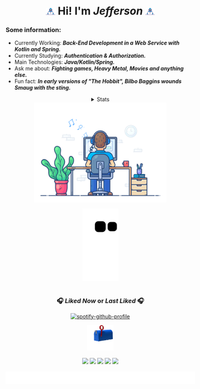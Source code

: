 <h1 align="center">
<img width="5%" src="https://github.com/jeffersontavaresdm/jeffersontavaresdm/blob/main/images/Developer.gif" width="25"/>
    Hi! I'm <em>Jefferson</em>
<img width="5%" src="https://github.com/jeffersontavaresdm/jeffersontavaresdm/blob/main/images/Developer.gif" width="25"/>
</h1>

### Some information:
- Currently Working: ***Back-End Development in a Web Service with Kotlin and Spring.***
- Currently Studying: ***Authentication & Authorization.***
- Main Technologies: ***Java/Kotlin/Spring.***
- Ask me about: ***Fighting games, Heavy Metal, Movies and anything else.***
- Fun fact: ***In early versions of "The Hobbit", Bilbo Baggins wounds Smaug with the sting.***

<div align="center">
<details>
<summary>Stats</summary>
    
<br>
    
<a  href="https://github.com/jeffersontavaresdm">

<div align="center">
    
<img src="https://github.com/jeffersontavaresdm/profile-summary-cards/raw/master/profile-summary-card-output/github/3-stats.svg" width="35%">
<img src="https://github.com/jeffersontavaresdm/profile-summary-cards/raw/master/profile-summary-card-output/github/4-productive-time.svg" width="35%">
<img src="https://github.com/jeffersontavaresdm/profile-summary-cards/raw/master/profile-summary-card-output/github/1-repos-per-language.svg" width="35%">
<img src="https://github.com/jeffersontavaresdm/profile-summary-cards/raw/master/profile-summary-card-output/github/2-most-commit-language.svg" width="35%">
    
</div>

</a>
</div>
    
</details>

<div align="center" width="50">

<img src="https://github.com/jeffersontavaresdm/jeffersontavaresdm/blob/main/images/dev-working_rounded.gif?raw=true" href="https://github.com/jeffersontavaresdm" alt="I'm programming" width="70%"/>
    
<br>
    
![Snake animation](https://github.com/jeffersontavaresdm/jeffersontavaresdm/blob/output/github-contribution-grid-snake.svg)
    
#
    
### 🎧 _Liked Now_ or _Last Liked_ 🎧

[![spotify-github-profile](https://spotify-github-profile.vercel.app/api/view?uid=bucky2dgod&cover_image=true&theme=novatorem&bar_color=53b14f&bar_color_cover=false)](https://spotify-github-profile.vercel.app/api/login)
    
<img src="https://github.com/jeffersontavaresdm/jeffersontavaresdm/blob/main/images/letterbox.gif?raw=true" width="70px">
    
<br>
<br>

<div align="center">
  <a href="https://www.linkedin.com/in/jefferson-tavares" target="_blank"><img src="https://img.shields.io/badge/-LinkedIn-%230077B5?style=for-the-badge&logo=linkedin&logoColor=white" target="_blank"></a>
  <a href="https://t.me/jeffersontdm" target="_blank"><img src="https://img.shields.io/badge/Telegram-2CA5E0?style=for-the-badge&logo=telegram&logoColor=white" target="_blank"></a>
  <a href="https://twitter.com/JFFTXD" target="_blank"><img src="https://img.shields.io/badge/Twitter-1DA1F2?style=for-the-badge&logo=twitter&logoColor=white" target="_blank"></a>
  <a href="https://discord.com/users/jeffersontdm#1604" target="_blank"><img src="https://img.shields.io/badge/Discord-7289DA?style=for-the-badge&logo=discord&logoColor=white" target="_blank"></a>
  <a href="https://www.instagram.com/jeffersontdm_" target="_blank"><img src="https://img.shields.io/badge/-Instagram-%23E4405F?style=for-the-badge&logo=instagram&logoColor=white" target="_blank"></a>

</div>
    
<br>

<img src="https://github.com/jeffersontavaresdm/jeffersontavaresdm/blob/main/images/this_page_is.gif?raw=true"/>

</div>
